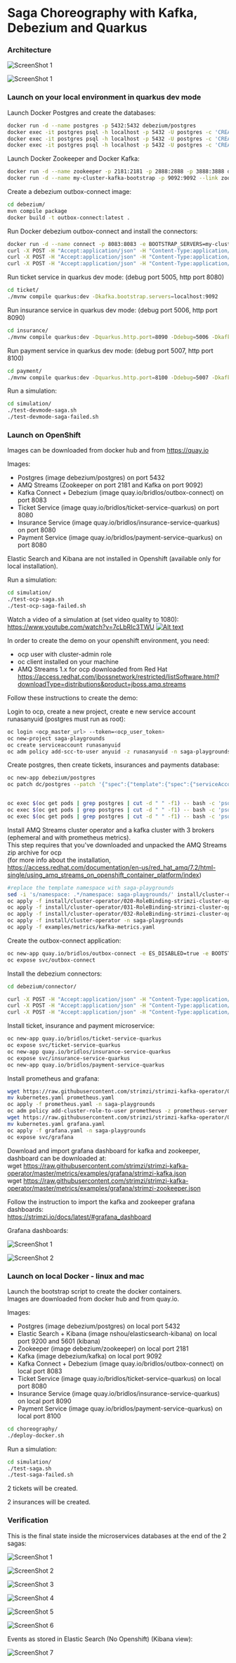 Saga Choreography with Kafka, Debezium and Quarkus
=============================

### Architecture

![ScreenShot 1](choreography/images/saga1.png)

![ScreenShot 1](choreography/images/saga2.png)

### Launch on your local environment in quarkus dev mode

Launch Docker Postgres and create the databases:

```bash
docker run -d --name postgres -p 5432:5432 debezium/postgres
docker exec -it postgres psql -h localhost -p 5432 -U postgres -c 'CREATE DATABASE tickets;'
docker exec -it postgres psql -h localhost -p 5432 -U postgres -c 'CREATE DATABASE payments;'
docker exec -it postgres psql -h localhost -p 5432 -U postgres -c 'CREATE DATABASE insurances;'
```

Launch Docker Zookeeper and Docker Kafka:

```bash
docker run -d --name zookeeper -p 2181:2181 -p 2888:2888 -p 3888:3888 debezium/zookeeper
docker run -d --name my-cluster-kafka-bootstrap -p 9092:9092 --link zookeeper:zookeeper debezium/kafka
```

Create a debezium outbox-connect image:

```bash
cd debezium/
mvn compile package
docker build -t outbox-connect:latest .
```

Run Docker debezium outbox-connect and install the connectors:

```bash
docker run -d --name connect -p 8083:8083 -e BOOTSTRAP_SERVERS=my-cluster-kafka-bootstrap:9092 -e GROUP_ID=1 -e CONNECT_KEY_CONVERTER_SCHEMAS_ENABLE=false -e CONNECT_VALUE_CONVERTER_SCHEMAS_ENABLE=false -e CONFIG_STORAGE_TOPIC=my-connect-configs -e OFFSET_STORAGE_TOPIC=my-connect-offsets -e ADVERTISED_HOST_NAME=${DOCKER_HOST} --link zookeeper:zookeeper --link postgres:postgres --link my-cluster-kafka-bootstrap:my-cluster-kafka-bootstrap outbox-connect
curl -X POST -H "Accept:application/json" -H "Content-Type:application/json" localhost:8083/connectors/ -d @connector/ticket-connector.json
curl -X POST -H "Accept:application/json" -H "Content-Type:application/json" localhost:8083/connectors/ -d @connector/order-connector.json
curl -X POST -H "Accept:application/json" -H "Content-Type:application/json" localhost:8083/connectors/ -d @connector/payment-connector.json
```

Run ticket service in quarkus dev mode: (debug port 5005, http port 8080)

```bash
cd ticket/
./mvnw compile quarkus:dev -Dkafka.bootstrap.servers=localhost:9092
```

Run insurance service in quarkus dev mode: (debug port 5006, http port 8090)

```bash
cd insurance/
./mvnw compile quarkus:dev -Dquarkus.http.port=8090 -Ddebug=5006 -Dkafka.bootstrap.servers=localhost:9092
```

Run payment service in quarkus dev mode: (debug port 5007, http port 8100)

```bash
cd payment/
./mvnw compile quarkus:dev -Dquarkus.http.port=8100 -Ddebug=5007 -Dkafka.bootstrap.servers=localhost:9092
```

 Run a simulation:

```bash
cd simulation/
./test-devmode-saga.sh
./test-devmode-saga-failed.sh
```


### Launch on OpenShift

Images can be downloaded from docker hub and from https://quay.io

Images:
 - Postgres (image debezium/postgres) on port 5432
 - AMQ Streams (Zookeeper on port 2181 and Kafka on port 9092)
 - Kafka Connect + Debezium (image quay.io/bridlos/outbox-connect) on port 8083
 - Ticket Service (image quay.io/bridlos/ticket-service-quarkus) on port 8080
 - Insurance Service (image quay.io/bridlos/insurance-service-quarkus) on port 8080
 - Payment Service (image quay.io/bridlos/payment-service-quarkus) on port 8080

 Elastic Search and Kibana are not installed in Openshift (available only for local installation).

 Run a simulation:

```bash
cd simulation/
./test-ocp-saga.sh
./test-ocp-saga-failed.sh
```

Watch a video of a simulation at (set video quality to 1080):<br>
https://www.youtube.com/watch?v=7cLbRIc3TWU
[![Alt text](http://www.myiconfinder.com/uploads/iconsets/32-32-3a1eef40f04875d93dd6545f2f1b727e-youtube.png)](https://www.youtube.com/watch?v=7cLbRIc3TWU)

In order to create the demo on your openshift environment, you need:
 - ocp user with cluster-admin role
 - oc client installed on your machine
 - AMQ Streams 1.x for ocp downloaded from Red Hat<br>
 https://access.redhat.com/jbossnetwork/restricted/listSoftware.html?downloadType=distributions&product=jboss.amq.streams

Follow these instructions to create the demo:

Login to ocp, create a new project, create e new service account runasanyuid (postgres must run as root):
```bash
oc login <ocp_master_url> --token=<ocp_user_token>
oc new-project saga-playgrounds
oc create serviceaccount runasanyuid
oc adm policy add-scc-to-user anyuid -z runasanyuid -n saga-playgrounds
```

Create postgres, then create tickets, insurances and payments database:
```bash
oc new-app debezium/postgres
oc patch dc/postgres --patch '{"spec":{"template":{"spec":{"serviceAccountName": "runasanyuid"}}}}'


oc exec $(oc get pods | grep postgres | cut -d " " -f1) -- bash -c 'psql -h localhost -p 5432 -U postgres -c "CREATE DATABASE tickets;"'
oc exec $(oc get pods | grep postgres | cut -d " " -f1) -- bash -c 'psql -h localhost -p 5432 -U postgres -c "CREATE DATABASE payments;"'
oc exec $(oc get pods | grep postgres | cut -d " " -f1) -- bash -c 'psql -h localhost -p 5432 -U postgres -c "CREATE DATABASE insurances;"'
```

Install AMQ Streams cluster operator and a kafka cluster with 3 brokers (ephemeral and with prometheus metrics).<br>
This step requires that you've downloaded and unpacked the AMQ Streams zip archive for ocp <br>
(for more info about the installation, https://access.redhat.com/documentation/en-us/red_hat_amq/7.2/html-single/using_amq_streams_on_openshift_container_platform/index)


```bash
#replace the template namespace with saga-playgrounds
sed -i 's/namespace: .*/namespace: saga-playgrounds/' install/cluster-operator/*RoleBinding*.yaml
oc apply -f install/cluster-operator/020-RoleBinding-strimzi-cluster-operator.yaml -n saga-playgrounds
oc apply -f install/cluster-operator/031-RoleBinding-strimzi-cluster-operator-entity-operator-delegation.yaml -n saga-playgrounds
oc apply -f install/cluster-operator/032-RoleBinding-strimzi-cluster-operator-topic-operator-delegation.yaml -n saga-playgrounds
oc apply -f install/cluster-operator -n saga-playgrounds
oc apply -f examples/metrics/kafka-metrics.yaml
```

Create the outbox-connect application:
```bash
oc new-app quay.io/bridlos/outbox-connect -e ES_DISABLED=true -e BOOTSTRAP_SERVERS=my-cluster-kafka-bootstrap:9092 -e GROUP_ID=1 -e CONNECT_KEY_CONVERTER_SCHEMAS_ENABLE=false -e CONNECT_VALUE_CONVERTER_SCHEMAS_ENABLE=false -e CONFIG_STORAGE_TOPIC=my-connect-configs -e OFFSET_STORAGE_TOPIC=my-connect-offsets
oc expose svc/outbox-connect
```

Install the debezium connectors:
```bash
cd debezium/connector/

curl -X POST -H "Accept:application/json" -H "Content-Type:application/json" http://<outbox-connect-url>/connectors/ -d @ticket-connector.json
curl -X POST -H "Accept:application/json" -H "Content-Type:application/json" http://<outbox-connect-url>/connectors/ -d @order-connector.json
curl -X POST -H "Accept:application/json" -H "Content-Type:application/json" http://<outbox-connect-url>/connectors/ -d @payment-connector.json
```

Install ticket, insurance and payment microservice:
```bash
oc new-app quay.io/bridlos/ticket-service-quarkus
oc expose svc/ticket-service-quarkus
oc new-app quay.io/bridlos/insurance-service-quarkus
oc expose svc/insurance-service-quarkus
oc new-app quay.io/bridlos/payment-service-quarkus
```

Install prometheus and grafana:
```bash
wget https://raw.githubusercontent.com/strimzi/strimzi-kafka-operator/0.10.0/metrics/examples/prometheus/kubernetes.yaml
mv kubernetes.yaml prometheus.yaml
oc apply -f prometheus.yaml -n saga-playgrounds
oc adm policy add-cluster-role-to-user prometheus -z prometheus-server
wget https://raw.githubusercontent.com/strimzi/strimzi-kafka-operator/0.10.0/metrics/examples/grafana/kubernetes.yaml
mv kubernetes.yaml grafana.yaml
oc apply -f grafana.yaml -n saga-playgrounds
oc expose svc/grafana
```

Download and import grafana dashboard for kafka and zookeeper, dashboard can be downloaded at:<br>
wget https://raw.githubusercontent.com/strimzi/strimzi-kafka-operator/master/metrics/examples/grafana/strimzi-kafka.json<br>
wget https://raw.githubusercontent.com/strimzi/strimzi-kafka-operator/master/metrics/examples/grafana/strimzi-zookeeper.json

Follow the instruction to import the kafka and zookeeper grafana dashboards:<br>
https://strimzi.io/docs/latest/#grafana_dashboard

Grafana dashboards:

![ScreenShot 1](choreography/images/kafka.png)

![ScreenShot 2](choreography/images/zookeeper.png)


### Launch on local Docker - linux and mac

Launch the bootstrap script to create the docker containers.<br>
Images are downloaded from docker hub and from quay.io.

Images:
 - Postgres (image debezium/postgres) on local port 5432
 - Elastic Search + Kibana (image nshou/elasticsearch-kibana) on local port 9200 and 5601 (kibana)
 - Zookeeper (image debezium/zookeeper) on local port 2181
 - Kafka (image debezium/kafka) on local port 9092
 - Kafka Connect + Debezium (image quay.io/bridlos/outbox-connect) on local port 8083
 - Ticket Service (image quay.io/bridlos/ticket-service-quarkus) on local port 8080
 - Insurance Service (image quay.io/bridlos/insurance-service-quarkus) on local port 8090
 - Payment Service (image quay.io/bridlos/payment-service-quarkus) on local port 8100

```bash
cd choreography/
./deploy-docker.sh
```

Run a simulation:

```bash
cd simulation/
./test-saga.sh
./test-saga-failed.sh
```

2 tickets will be created.

2 insurances will be created.

### Verification

This is the final state inside the microservices databases at the end of the 2 sagas:

![ScreenShot 1](choreography/images/ticketevent.png)

![ScreenShot 2](choreography/images/orderevent.png)

![ScreenShot 3](choreography/images/paymentevent.png)

![ScreenShot 4](choreography/images/tickettable.png)

![ScreenShot 5](choreography/images/insurancetable.png)

![ScreenShot 6](choreography/images/accounttable.png)

Events as stored in Elastic Search (No Openshift) (Kibana view):

![ScreenShot 7](choreography/images/kibana.png)
